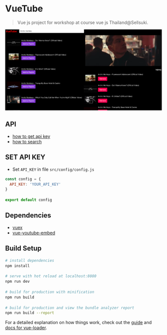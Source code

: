 # VueTube
> Vue js project for workshop at course vue js Thailand@Sellsuki.

<img src="./static/example.png">

## API
* [how to get api key](https://developers.google.com/youtube/v3/getting-started)
* [how to search](https://developers.google.com/youtube/v3/docs/search/list)

## SET API KEY
* Set `API_KEY` in file `src/config/config.js`

```js
const config = {
  API_KEY: 'YOUR_API_KEY'
}

export default config
```

## Dependencies

* [vuex](https://github.com/vuejs/vuex)
* [vue-youtube-embed](https://github.com/kaorun343/vue-youtube-embed)

## Build Setup

``` bash
# install dependencies
npm install

# serve with hot reload at localhost:8080
npm run dev

# build for production with minification
npm run build

# build for production and view the bundle analyzer report
npm run build --report
```

For a detailed explanation on how things work, check out the [guide](http://vuejs-templates.github.io/webpack/) and [docs for vue-loader](http://vuejs.github.io/vue-loader).
